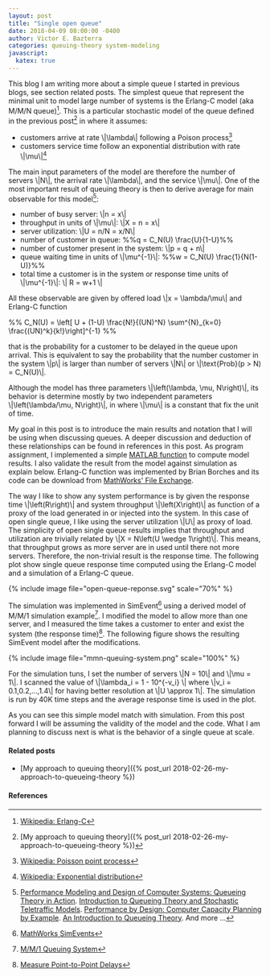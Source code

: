 ```yaml
---
layout: post
title: "Single open queue"
date: 2018-04-09 08:00:00 -0400
author: Victor E. Bazterra
categories: queuing-theory system-modeling
javascript:
  katex: true
---
```


This blog I am writing more about a simple queue I started in previous blogs, see section related posts. The simplest queue that represent the minimal unit to model large number of systems is the Erlang-C model (aka M/M/N queue)[^1]. This is a particular stochastic model of the queue defined in the previous post[^2] in where it assumes:

* customers arrive at rate \\|\lambda\\| following a Poison process[^3]
* customers service time follow an exponential distribution with rate \\|\mu\\|[^4]

The main input parameters of the model are therefore the number of servers \\|N\\|, the arrival rate \\|\lambda\\|, and the service \\|\mu\\|. One of the most important result of queuing theory is then to derive average for main observable for this model[^5]:

* number of busy server: \\|n = x\\|
* throughput in units of \\|\mu\\|: \\|X = n = x\\|
* server utilization: \\|U = n/N = x/N\\|
* number of customer in queue: %%q = C_N(U) \frac{U}{1-U}%%
* number of customer present in the system: \\|p = q + n\\|
* queue waiting time in units of \\|\mu^{-1}\\|: %%w = C_N(U) \frac{1}{N(1-U)}%%
* total time a customer is in the system or response time units of \\|\mu^{-1}\\|: \\| R = w+1 \\|

All these observable are given by offered load \\|x = \lambda/\mu\\| and Erlang-C function

<p>%%
C_N(U) = \left[ U + (1-U) \frac{N!}{(UN)^N} \sum^{N}_{k=0} \frac{(UN)^k}{k!}\right]^{-1}
%%</p>

that is the probability for a customer to be delayed in the queue upon arrival. This is equivalent to say the probability that the number customer in the system \\|p\\| is larger than number of servers \\|N\\| or \\|\text{Prob}(p > N) = C_N(U)\\|. 

Although the model has three parameters \\|\left(\lambda, \mu, N\right)\\|, its behavior is determine mostly by two independent parameters \\|\left(\lambda/\mu, N\right)\\|, in where \\|\mu\\| is a constant that fix the unit of time.

My goal in this post is to introduce the main results and notation that I will be using when discussing queues. A deeper discussion and deduction of these relationships can be found in references in this post. As program assignment, I implemented a simple [MATLAB function](https://github.com/baites/examples/blob/master/analyses/queueing/MMnQueue/model_mmn_queue.m) to compute model results. I also validate the result from the model against simulation as explain below. Erlang-C function was implemented by Brian Borches and its code can be download from [MathWorks' File Exchange](https://www.mathworks.com/matlabcentral/fileexchange/824-erlang-b-and-c-probabilities?focused=5044423&tab=function).

The way I like to show any system performance is by given the response time \\|\left(R\right)\\| and system throughput \\|\left(X\right)\\| as function of a proxy of the load generated in or injected into the system. In this case of open single queue, I like using the server utilization \\|U\\| as proxy of load. The simplicity of open single queue results implies that throughput and utilization are trivially related by \\|X = N\left(U \wedge 1\right)\\|. This means, that throughput grows as more server are in used until there not more servers. Therefore, the non-trivial result is the response time. The following plot show single queue response time computed using the Erlang-C model and a simulation of a Erlang-C queue.

{% include image file="open-queue-reponse.svg" scale="70%" %}

The simulation was implemented in SimEvent[^6] using a derived model of M/M/1 simulation example[^7]. I modified the model to allow more than one server, and I measured the time takes a customer to enter and exist the system (the response time)[^8]. The following figure shows the resulting SimEvent model after the modifications.

{% include image file="mmn-queuing-system.png" scale="100%" %}

For the simulation tuns, I set the number of servers \\|N = 10\\| and \\|\mu = 1\\|. I scanned the value of \\|\lambda_i = 1 - 10^{-v_i} \\| where \\|v_i = 0.1,0.2,...,1.4\\| for having better resolution at \\|U \approx 1\\|. The simulation is run by 40K time steps and the average response time is used in the plot.

As you can see this simple model match with simulation. From this post forward I will be assuming the validity of the model and the code. What I am planning to discuss next is what is the behavior of a single queue at scale.

#### Related posts

* [My approach to queuing theory]({% post_url 2018-02-26-my-approach-to-queueing-theory %})

#### References

[^1]: [Wikipedia: Erlang-C](https://en.wikipedia.org/wiki/M/M/c_queue)
[^2]: [My approach to queuing theory]({% post_url 2018-02-26-my-approach-to-queueing-theory %})
[^3]: [Wikipedia: Poisson point process](https://en.wikipedia.org/wiki/Poisson_point_process)
[^4]: [Wikipedia: Exponential distribution](https://en.wikipedia.org/wiki/Exponential_distribution)
[^5]: [Performance Modeling and Design of Computer Systems: Queueing Theory in Action](http://www.cs.cmu.edu/~harchol/PerformanceModeling/book.html). [Introduction to Queueing Theory and Stochastic Teletraffic Models](https://arxiv.org/abs/1307.2968). [Performance by Design: Computer Capacity Planning by Example](https://cs.gmu.edu/~menasce/perfbyd/). [An Introduction to Queueing Theory](http://www.springer.com/us/book/9780817684204). And more ...
[^6]: [MathWorks SimEvents](https://www.mathworks.com/products/simevents.html)
[^7]: [M/M/1 Queuing System](https://www.mathworks.com/help/simevents/examples/m-m-1-queuing-system.html)
[^8]: [Measure Point-to-Point Delays](https://www.mathworks.com/help/simevents/ug/measure-point-to-point-delays.html)
